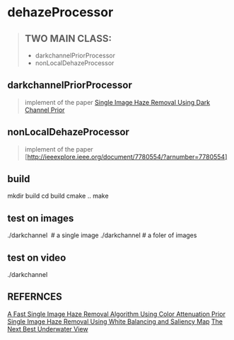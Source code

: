 # dehazeProcessor
> ## TWO MAIN CLASS:
> * darkchannelPriorProcessor
> * nonLocalDehazeProcessor

## darkchannelPriorProcessor
> implement of the paper [Single Image Haze Removal Using Dark Channel Prior](https://www.ncbi.nlm.nih.gov/pubmed/20820075)

## nonLocalDehazeProcessor
> implement of the paper [http://ieeexplore.ieee.org/document/7780554/?arnumber=7780554]

## build
  mkdir build
  cd build
  cmake ..
  make

## test on images
  ./darkchannel <img>       # a single image
  ./darkchannel <input-dir> <output-dir>  # a foler of images

## test on video
  ./darkchannel <input-video> <output-video>

## REFERNCES
[A Fast Single Image Haze Removal Algorithm Using Color Attenuation Prior](http://ieeexplore.ieee.org/abstract/document/7128396/)
[Single Image Haze Removal Using White Balancing and Saliency Map](http://www.sciencedirect.com/science/article/pii/S1877050915000435)
[The Next Best Underwater View](http://ieeexplore.ieee.org/document/7780778/)
